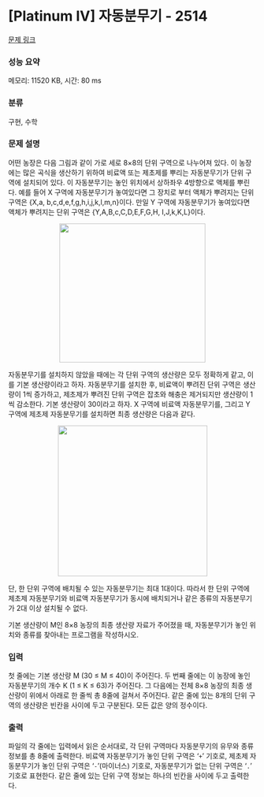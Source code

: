 # [Platinum IV] 자동분무기 - 2514 

[문제 링크](https://www.acmicpc.net/problem/2514) 

### 성능 요약

메모리: 11520 KB, 시간: 80 ms

### 분류

구현, 수학

### 문제 설명

<p>어떤 농장은 다음 그림과 같이 가로 세로 8×8의 단위 구역으로 나누어져 있다. 이 농장에는 많은 곡식을 생산하기 위하여 비료액 또는 제초제를 뿌리는 자동분무기가 단위 구역에 설치되어 있다. 이 자동분무기는 놓인 위치에서 상하좌우 4방향으로 액체를 뿌린다. 예를 들어 X 구역에 자동분무기가 놓여있다면 그 장치로 부터 액체가 뿌려지는 단위 구역은 {X,a, b,c,d,e,f,g,h,i,j,k,l,m,n}이다. 만일 Y 구역에 자동분무기가 놓여있다면 액체가 뿌려지는 단위 구역은 {Y,A,B,c,C,D,E,F,G,H, I,J,k,K,L}이다.</p>

<p style="text-align: center;"><img alt="" src="https://upload.acmicpc.net/e39eeb7a-fb67-4e84-bb30-4c5dfa9230e8/-/preview/" style="width: 296px; height: 282px;"></p>

<p>자동분무기를 설치하지 않았을 때에는 각 단위 구역의 생산량은 모두 정확하게 같고, 이를 기본 생산량이라고 하자. 자동분무기를 설치한 후, 비료액이 뿌려진 단위 구역은 생산량이 1씩 증가하고, 제초제가 뿌려진 단위 구역은 잡초와 해충은 제거되지만 생산량이 1씩 감소한다. 기본 생산량이 30이라고 하자. X 구역에 비료액 자동분무기를, 그리고 Y 구역에 제초제 자동분무기를 설치하면 최종 생산량은 다음과 같다. </p>

<p style="text-align: center;"><img alt="" src="https://upload.acmicpc.net/c4ee88bc-c002-4ade-a1d0-e2603b455538/-/preview/" style="width: 303px; height: 306px;"></p>

<p>단, 한 단위 구역에 배치될 수 있는 자동분무기는 최대 1대이다. 따라서 한 단위 구역에 제초제 자동분무기와 비료액 자동분무기가 동시에 배치되거나 같은 종류의 자동분무기가 2대 이상 설치될 수 없다. </p>

<p>기본 생산량이 M인 8×8 농장의 최종 생산량 자료가 주어졌을 때, 자동분무기가 놓인 위치와 종류를 찾아내는 프로그램을 작성하시오. </p>

### 입력 

 <p>첫 줄에는 기본 생산량 M (30 ≤ M ≤ 40)이 주어진다. 두 번째 줄에는 이 농장에 놓인 자동분무기의 개수 K (1 ≤ K ≤ 63)가 주어진다. 그 다음에는 전체 8×8 농장의 최종 생산량이 위에서 아래로 한 줄씩 총 8줄에 걸쳐서 주어진다. 같은 줄에 있는 8개의 단위 구역의 생산량은 빈칸을 사이에 두고 구분된다. 모든 값은 양의 정수이다. </p>

### 출력 

 <p>파일의 각 줄에는 입력에서 읽은 순서대로, 각 단위 구역마다 자동분무기의 유무와 종류 정보를 총 8줄에 출력한다. 비료액 자동분무기가 놓인 단위 구역은 ‘<code>+</code>’ 기호로, 제초제 자동분무기가 놓인 단위 구역은 ‘<code>-</code>’(마이너스) 기호로,  자동분무기가 없는 단위 구역은 ‘<code>.</code>’ 기호로 표현한다. 같은 줄에 있는 단위 구역 정보는 하나의 빈칸을 사이에 두고 출력한다.</p>

